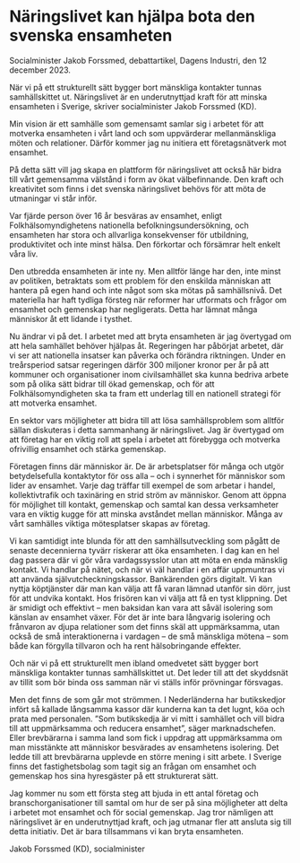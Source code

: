 # Näringslivet kan hjälpa bota den svenska ensamheten

Socialminister Jakob Forssmed, debattartikel, Dagens Industri, den 12 december 2023.

När vi på ett strukturellt sätt bygger bort mänskliga kontakter tunnas samhällskittet ut. Näringslivet är en underutnyttjad kraft för att minska ensamheten i Sverige, skriver socialminister Jakob Forssmed (KD).

Min vision är ett samhälle som gemensamt samlar sig i arbetet för att motverka ensamheten i vårt land och som uppvärderar mellanmänskliga möten och relationer. Därför kommer jag nu initiera ett företagsnätverk mot ensamhet.

På detta sätt vill jag skapa en plattform för näringslivet att också här bidra till vårt gemensamma välstånd i form av ökat välbefinnande. Den kraft och kreativitet som finns i det svenska näringslivet behövs för att möta de utmaningar vi står inför.

Var fjärde person över 16 år besväras av ensamhet, enligt Folkhälsomyndighetens nationella befolkningsundersökning, och ensamheten har stora och allvarliga konsekvenser för utbildning, produktivitet och inte minst hälsa. Den förkortar och försämrar helt enkelt våra liv.

Den utbredda ensamheten är inte ny. Men alltför länge har den, inte minst av politiken, betraktats som ett problem för den enskilda människan att hantera på egen hand och inte något som ska mötas på samhällsnivå. Det materiella har haft tydliga försteg när reformer har utformats och frågor om ensamhet och gemenskap har negligerats. Detta har lämnat många människor åt ett lidande i tysthet.

Nu ändrar vi på det. I arbetet med att bryta ensamheten är jag övertygad om att hela samhället behöver hjälpas åt. Regeringen har påbörjat arbetet, där vi ser att nationella insatser kan påverka och förändra riktningen. Under en treårsperiod satsar regeringen därför 300 miljoner kronor per år på att kommuner och organisationer inom civilsamhället ska kunna bedriva arbete som på olika sätt bidrar till ökad gemenskap, och för att Folkhälsomyndigheten ska ta fram ett underlag till en nationell strategi för att motverka ensamhet.

En sektor vars möjligheter att bidra till att lösa samhällsproblem som alltför sällan diskuteras i detta sammanhang är näringslivet. Jag är övertygad om att företag har en viktig roll att spela i arbetet att förebygga och motverka ofrivillig ensamhet och stärka gemenskap.

Företagen finns där människor är. De är arbetsplatser för många och utgör betydelsefulla kontaktytor för oss alla – och i synnerhet för människor som lider av ensamhet. Varje dag träffar till exempel de som arbetar i handel, kollektivtrafik och taxinäring en strid ström av människor. Genom att öppna för möjlighet till kontakt, gemenskap och samtal kan dessa verksamheter vara en viktig kugge för att minska avståndet mellan människor. Många av vårt samhälles viktiga mötesplatser skapas av företag.

Vi kan samtidigt inte blunda för att den samhällsutveckling som pågått de senaste decennierna tyvärr riskerar att öka ensamheten. I dag kan en hel dag passera där vi gör våra vardagssysslor utan att möta en enda mänsklig kontakt. Vi handlar på nätet, och när vi väl handlar i en affär uppmuntras vi att använda självutcheckningskassor. Bankärenden görs digitalt. Vi kan nyttja köptjänster där man kan välja att få varan lämnad utanför sin dörr, just för att undvika kontakt. Hos frisören kan vi välja att få en tyst klippning. Det är smidigt och effektivt – men baksidan kan vara att såväl isolering som känslan av ensamhet växer. För det är inte bara långvarig isolering och frånvaron av djupa relationer som det finns skäl att uppmärksamma, utan också de små interaktionerna i vardagen – de små mänskliga mötena – som både kan förgylla tillvaron och ha rent hälsobringande effekter.

Och när vi på ett strukturellt men ibland omedvetet sätt bygger bort mänskliga kontakter tunnas samhällskittet ut. Det leder till att det skyddsnät av tillit som bör binda oss samman när vi ställs inför prövningar försvagas.

Men det finns de som går mot strömmen. I Nederländerna har butikskedjor infört så kallade långsamma kassor där kunderna kan ta det lugnt, köa och prata med personalen. ”Som butikskedja är vi mitt i samhället och vill bidra till att uppmärksamma och reducera ensamhet”, säger marknadschefen. Eller brevbärarna i samma land som fick i uppdrag att uppmärksamma om man misstänkte att människor besvärades av ensamhetens isolering. Det ledde till att brevbärarna upplevde en större mening i sitt arbete. I Sverige finns det fastighetsbolag som tagit sig an frågan om ensamhet och gemenskap hos sina hyresgäster på ett strukturerat sätt.

Jag kommer nu som ett första steg att bjuda in ett antal företag och branschorganisationer till samtal om hur de ser på sina möjligheter att delta i arbetet mot ensamhet och för social gemenskap. Jag tror nämligen att näringslivet är en underutnyttjad kraft, och jag utmanar fler att ansluta sig till detta initiativ. Det är bara tillsammans vi kan bryta ensamheten.

Jakob Forssmed (KD), socialminister
